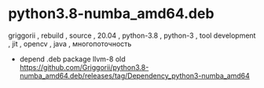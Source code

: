 # python3.8-numba_amd64.deb
griggorii , rebuild , source , 20.04 , python-3.8 , python-3 , tool development , jit , opencv , java , многопоточность

+ depend .deb package llvm-8 old https://github.com/Griggorii/python3.8-numba_amd64.deb/releases/tag/Dependency_python3-numba_amd64
